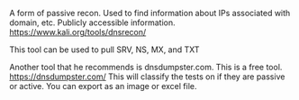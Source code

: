 A form of passive recon. Used to find information about IPs associated with domain, etc. Publicly accessible information.
https://www.kali.org/tools/dnsrecon/

This tool can be used to pull SRV, NS, MX, and TXT 

Another tool that he recommends is dnsdumpster.com. This is a free tool.
https://dnsdumpster.com/
This will classify the tests on if they are passive or active. You can export as an image or excel file.
